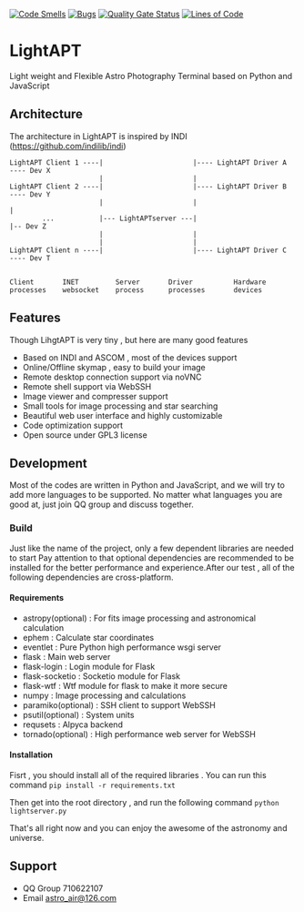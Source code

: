 [![Code Smells](https://sonarcloud.io/api/project_badges/measure?project=AstroAir-Develop-Team_lightapt&metric=code_smells)](https://sonarcloud.io/summary/new_code?id=AstroAir-Develop-Team_lightapt)
[![Bugs](https://sonarcloud.io/api/project_badges/measure?project=AstroAir-Develop-Team_lightapt&metric=bugs)](https://sonarcloud.io/summary/new_code?id=AstroAir-Develop-Team_lightapt)
[![Quality Gate Status](https://sonarcloud.io/api/project_badges/measure?project=AstroAir-Develop-Team_lightapt&metric=alert_status)](https://sonarcloud.io/summary/new_code?id=AstroAir-Develop-Team_lightapt)
[![Lines of Code](https://sonarcloud.io/api/project_badges/measure?project=AstroAir-Develop-Team_lightapt&metric=ncloc)](https://sonarcloud.io/summary/new_code?id=AstroAir-Develop-Team_lightapt)

# LightAPT
Light weight and Flexible Astro Photography Terminal based on Python and JavaScript

## Architecture

The architecture in LightAPT is inspired by INDI (https://github.com/indilib/indi)

    LightAPT Client 1 ----|                      |---- LightAPT Driver A  ---- Dev X
                          |                      |
    LightAPT Client 2 ----|                      |---- LightAPT Driver B  ---- Dev Y
                          |                      |                              |
            ...           |--- LightAPTserver ---|                              |-- Dev Z
                          |                      |
                          |                      |
    LightAPT Client n ----|                      |---- LightAPT Driver C  ---- Dev T


    Client       INET         Server       Driver          Hardware
    processes    websocket    process      processes       devices
    
## Features

Though LihgtAPT is very tiny , but here are many good features

+ Based on INDI and ASCOM , most of the devices support
+ Online/Offline skymap , easy to build your image
+ Remote desktop connection support via noVNC
+ Remote shell support via WebSSH
+ Image viewer and compresser support
+ Small tools for image processing and star searching
+ Beautiful web user interface and highly customizable
+ Code optimization support
+ Open source under GPL3 license

## Development
Most of the codes are written in Python and JavaScript, and we will try to add more languages to be supported. No matter what languages you are good at, just join QQ group and discuss together.

### Build

Just like the name of the project, only a few dependent libraries are needed to start
Pay attention to that optional dependencies are recommended to be installed for the better performance and experience.After our test , all of the following dependencies are cross-platform.

#### Requirements

+ astropy(optional) : For fits image processing and astronomical calculation
+ ephem : Calculate star coordinates
+ eventlet : Pure Python high performance wsgi server
+ flask : Main web server
+ flask-login : Login module for Flask
+ flask-socketio : Socketio module for Flask
+ flask-wtf : Wtf module for flask to make it more secure
+ numpy : Image processing and calculations
+ paramiko(optional) : SSH client to support WebSSH
+ psutil(optional) : System units
+ requsets : Alpyca backend
+ tornado(optional) : High performance web server for WebSSH

#### Installation

Fisrt , you should install all of the required libraries . You can run this command
`
pip install -r requirements.txt
`

Then get into the root directory , and run the following command
`
python lightserver.py
`

That's all right now and you can enjoy the awesome of the astronomy and universe.

## Support

+ QQ Group 710622107
+ Email astro_air@126.com
